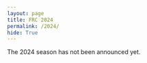 ```yaml
---
layout: page
title: FRC 2024
permalink: /2024/
hide: True
---
```

The 2024 season has not been announced yet.